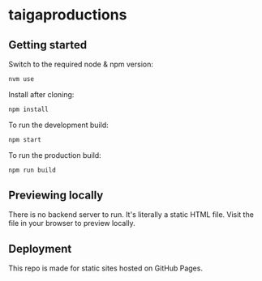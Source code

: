 # taigaproductions

## Getting started

Switch to the required node & npm version:

```bash
nvm use
```

Install after cloning:

```bash
npm install
```

To run the development build:

```bash
npm start
```

To run the production build:

```bash
npm run build
```

## Previewing locally

There is no backend server to run. It's literally a static HTML file. Visit the file in your browser to preview locally.

## Deployment

This repo is made for static sites hosted on GitHub Pages.
